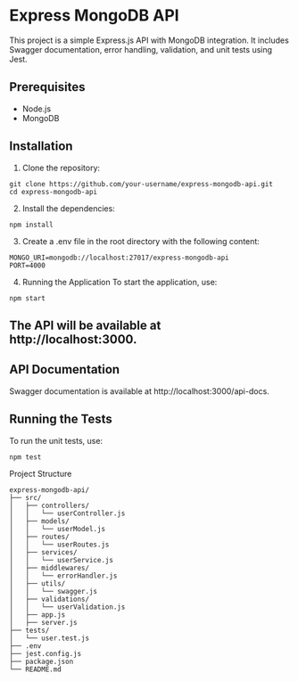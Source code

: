 # Express MongoDB API

This project is a simple Express.js API with MongoDB integration. It includes Swagger documentation, error handling, validation, and unit tests using Jest.

## Prerequisites

- Node.js
- MongoDB

## Installation

1. Clone the repository:
```
git clone https://github.com/your-username/express-mongodb-api.git
cd express-mongodb-api
```

2. Install the dependencies:
```
npm install
```

3. Create a .env file in the root directory with the following content:
```
MONGO_URI=mongodb://localhost:27017/express-mongodb-api
PORT=4000
```

4. Running the Application
To start the application, use:  
```
npm start
```

## The API will be available at http://localhost:3000.

## API Documentation
Swagger documentation is available at http://localhost:3000/api-docs.

## Running the Tests
To run the unit tests, use:
```
npm test
```

Project Structure

```
express-mongodb-api/
├── src/
│   ├── controllers/
│   │   └── userController.js
│   ├── models/
│   │   └── userModel.js
│   ├── routes/
│   │   └── userRoutes.js
│   ├── services/
│   │   └── userService.js
│   ├── middlewares/
│   │   └── errorHandler.js
│   ├── utils/
│   │   └── swagger.js
│   ├── validations/
│   │   └── userValidation.js
│   ├── app.js
│   ├── server.js
├── tests/
│   └── user.test.js
├── .env
├── jest.config.js
├── package.json
└── README.md
```